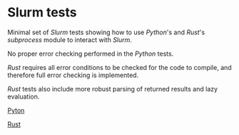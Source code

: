 # Slurm tests

Minimal set of *Slurm* tests showing how to use *Python*'s and *Rust*'s *subprocess* module to interact with *Slurm*.

No proper error checking performed in the *Python* tests.

*Rust* requires all error conditions to be checked for the code to compile, and therefore full error checking is implemented.

*Rust* tests also include more robust parsing of returned results and lazy evaluation.

[Pyton](./python)

[Rust](./rust)
